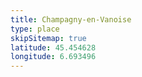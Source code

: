 ```yaml
---
title: Champagny-en-Vanoise
type: place
skipSitemap: true
latitude: 45.454628
longitude: 6.693496
---
```

